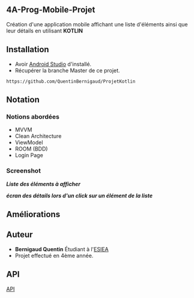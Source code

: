 ## 4A-Prog-Mobile-Projet

Création d'une application mobile affichant une liste d'éléments ainsi que leur détails en utilisant **KOTLIN**

## Installation

* Avoir [Android Studio](https://developer.android.com/studio) d'installé.
* Récupérer la branche Master de ce projet.  
```
https://github.com/QuentinBernigaud/ProjetKotlin
```

## Notation

### Notions abordées 

* MVVM
* Clean Architecture
* ViewModel
* ROOM (BDD)
* Login Page


### Screenshot 

***Liste des éléments à afficher***  



***écran des détails lors d'un click sur un élément de la liste***  


## Améliorations




## Auteur

* **Bernigaud Quentin** Étudiant à l'[ESIEA](https://www.esiea.fr) 
* Projet effectué en 4ème année.

## API

[API](https://github.com/QuentinBernigaud/ProjetKotlin/blob/features/PokemonList.json)
